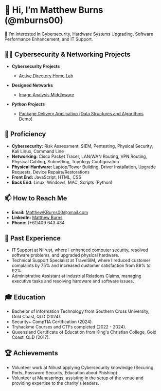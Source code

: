 # 👋 Hi, I’m Matthew Burns (@mburns00)

👀 I’m interested in Cybersecurity, Hardware Systems Upgrading, Software Performance Enhancement, and IT Support.

## 👨‍💻 Cybersecurity & Networking Projects

- **Cybersecurity Projects**
  - [Active Directory Home Lab](https://github.com/)
  
- **Designed Networks**
  - [Image Analysis Middleware](https://github.com/)
  
- ***Python Projects***
  - [Package Delivery Application (Data Structures and Algorithms Demo)](https://github.com/)

## 🌱 Proficiency

- **Cybersecurity:** Risk Assessment, SIEM, Pentesting, Physical Security, Kali Linux, Command Line
- **Networking:** Cisco Packet Tracer, LAN/WAN Routing, VPN Routing, Physical Cabling, Subnetting, Topology Configuration
- **Physical Hardware:** Laptop/Tower Building, Driver Installation, Upgrade Requests, Device Repairs/Restorations
- **Front End:** JavaScript, HTML, CSS
- **Back End:** Linux, Windows, MAC, Scripts (Python)

## 📫 How to Reach Me

- **Email:** [MatthewKBurns00@gmail.com](mailto:MatthewKBurns00@gmail.com)
- **LinkedIn:** [Matthew Burns](https://linkedin.com/in/matthew-burns-492541253)
- **Phone:** (+61)409 643 434

## 🏢 Past Experience

- IT Support at Nilrust, where I enhanced computer security, resolved software problems, and upgraded physical hardware.
- Technical Support Specialist at TravelSIM, where I reduced customer complaints by 75% and increased customer satisfaction from 89% to 92%.
- Administrative Assistant at Industrial Relations Claims, managing executive tasks and resolving hardware and software issues.

## 🎓 Education

- Bachelor of Information Technology from Southern Cross University, Gold Coast, QLD (2024).
- Security+ CompTIA Certification (2024).
- Tryhackme Courses and CTFs completed (2022 - 2024).
- Queensland Certificate of Education from King's Christian College, Gold Coast, QLD (2017).

## 🏆 Achievements

- Volunteer work at Nilrust applying Cybersecurity knowledge (Securing Ports, Password Security, Education about Phishing).
- Volunteer at Manasprings, assisting in the setup of the venue and providing expertise to the charity's leaders.
